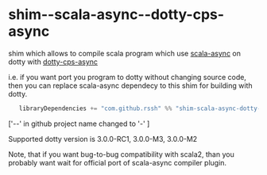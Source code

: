# shim--scala-async--dotty-cps-async

shim which allows to compile scala program which use [scala-async](https://github.com/scala/scala-async) on dotty with [dotty-cps-async](https://github.com/rssh/dotty-cps-async)

i.e. if you want port you program to dotty without changing source code, then you can replace scala-async dependecy to this shim for building with dotty.

```Scala
   libraryDependencies += "com.github.rssh" %% "shim-scala-async-dotty-cps-async" % "0.4.0",
```

['--' in github project name changed to '-' ]

Supported dotty version is 3.0.0-RC1, 3.0.0-M3, 3.0.0-M2

Note, that if you want bug-to-bug compatibility with scala2, than you probably want wait for official port of scala-async compiler plugin.

